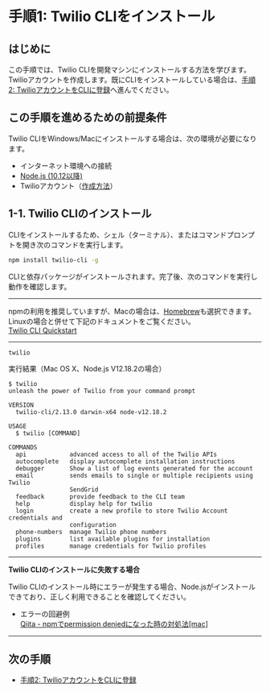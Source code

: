 #  手順1: Twilio CLIをインストール
## はじめに
この手順では、Twilio CLIを開発マシンにインストールする方法を学びます。Twilioアカウントを作成します。既にCLIをインストールしている場合は、[手順2: TwilioアカウントをCLIに登録]()へ進んでください。

## この手順を進めるための前提条件
Twilio CLIをWindows/Macにインストールする場合は、次の環境が必要になります。

- インターネット環境への接続
- [Node.js (10.12以降)](https://nodejs.org/ja/)
- Twilioアカウント（[作成方法](https://www.twilio.com/blog/how-to-create-twilio-account-jp)）

## 1-1. Twilio CLIのインストール

CLIをインストールするため、シェル（ターミナル）、またはコマンドプロンプトを開き次のコマンドを実行します。

```bash
npm install twilio-cli -g
```

CLIと依存パッケージがインストールされます。完了後、次のコマンドを実行し動作を確認します。

----
npmの利用を推奨していますが、Macの場合は、[Homebrew](https://brew.sh/)も選択できます。Linuxの場合と併せて下記のドキュメントをご覧ください。  
[Twilio CLI Quickstart](https://jp.twilio.com/docs/twilio-cli/quickstart)

----


```
twilio
```
実行結果（Mac OS X、Node.js V12.18.2の場合）
```
$ twilio
unleash the power of Twilio from your command prompt

VERSION
  twilio-cli/2.13.0 darwin-x64 node-v12.18.2

USAGE
  $ twilio [COMMAND]

COMMANDS
  api            advanced access to all of the Twilio APIs
  autocomplete   display autocomplete installation instructions
  debugger       Show a list of log events generated for the account
  email          sends emails to single or multiple recipients using Twilio
                 SendGrid
  feedback       provide feedback to the CLI team
  help           display help for twilio
  login          create a new profile to store Twilio Account credentials and
                 configuration
  phone-numbers  manage Twilio phone numbers
  plugins        list available plugins for installation
  profiles       manage credentials for Twilio profiles
```
---

__Twilio CLIのインストールに失敗する場合__

Twilio CLIのインストール時にエラーが発生する場合、Node.jsがインストールできており、正しく利用できることを確認してください。

- エラーの回避例<br>[Qiita - npmでpermission deniedになった時の対処法\[mac\]](https://qiita.com/okohs/items/ced3c3de30af1035242d)

---

## 次の手順
- [手順2: TwilioアカウントをCLIに登録](02-Create-Twilio-Profile.md)
